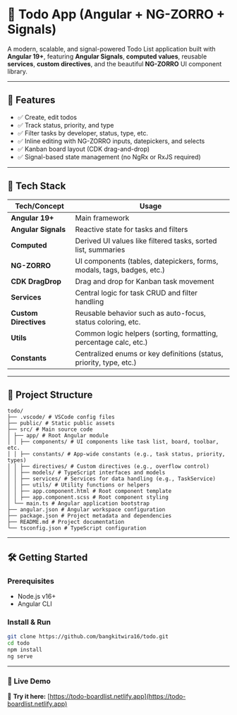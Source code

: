 # 📝 Todo App (Angular + NG-ZORRO + Signals)

A modern, scalable, and signal-powered Todo List application built with **Angular 19+**, featuring **Angular Signals**, **computed values**, reusable **services**, **custom directives**, and the beautiful **NG-ZORRO** UI component library.

---

## 🚀 Features

- ✅ Create, edit todos
- ✅ Track status, priority, and type
- ✅ Filter tasks by developer, status, type, etc.
- ✅ Inline editing with NG-ZORRO inputs, datepickers, and selects
- ✅ Kanban board layout (CDK drag-and-drop)
- ✅ Signal-based state management (no NgRx or RxJS required)

---

## 🧱 Tech Stack

| Tech/Concept          | Usage                                                                  |
| --------------------- | ---------------------------------------------------------------------- |
| **Angular 19+**       | Main framework                                                         |
| **Angular Signals**   | Reactive state for tasks and filters                                   |
| **Computed**          | Derived UI values like filtered tasks, sorted list, summaries          |
| **NG-ZORRO**          | UI components (tables, datepickers, forms, modals, tags, badges, etc.) |
| **CDK DragDrop**      | Drag and drop for Kanban task movement                                 |
| **Services**          | Central logic for task CRUD and filter handling                        |
| **Custom Directives** | Reusable behavior such as auto-focus, status coloring, etc.            |
| **Utils**             | Common logic helpers (sorting, formatting, percentage calc, etc.)      |
| **Constants**         | Centralized enums or key definitions (status, priority, type, etc.)    |

---

## 📁 Project Structure

```
todo/
├── .vscode/ # VSCode config files
├── public/ # Static public assets
├── src/ # Main source code
│ ├── app/ # Root Angular module
│ │ ├── components/ # UI components like task list, board, toolbar, etc.
│ │ ├── constants/ # App-wide constants (e.g., task status, priority, types)
│ │ ├── directives/ # Custom directives (e.g., overflow control)
│ │ ├── models/ # TypeScript interfaces and models
│ │ ├── services/ # Services for data handling (e.g., TaskService)
│ │ ├── utils/ # Utility functions or helpers
│ │ ├── app.component.html # Root component template
│ │ ├── app.component.scss # Root component styling
│ └── main.ts # Angular application bootstrap
├── angular.json # Angular workspace configuration
├── package.json # Project metadata and dependencies
├── README.md # Project documentation
└── tsconfig.json # TypeScript configuration
```
---
## 🛠️ Getting Started

### Prerequisites

- Node.js v16+
- Angular CLI

### Install & Run

```bash
git clone https://github.com/bangkitwira16/todo.git
cd todo
npm install
ng serve
```
---
### 🔗 Live Demo

🚀 **Try it here:** [https://todo-boardlist.netlify.app](https://todo-boardlist.netlify.app)
